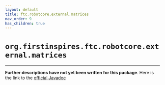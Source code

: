 ```yaml
---
layout: default
title: ftc.robotcore.external.matrices
nav_order: 9
has_children: true
---
```

# `org.firstinspires.ftc.robotcore.external.matrices`
---
**Further descriptions have not yet been written for this package**. Here is the link to the [official Javadoc](https://ftctechnh.github.io/ftc_app/doc/javadoc/org/firstinspires/ftc/robotcore/external/matrices/package-frame.html)
    